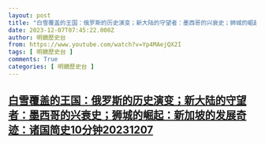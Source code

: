 ```yaml
---
layout: post
title: "白雪覆盖的王国：俄罗斯的历史演变；新大陆的守望者：墨西哥的兴衰史；狮城的崛起：新加坡的发展奇迹：诸国简史10分钟20231207"
date: 2023-12-07T07:45:22.000Z
author: 明鏡歷史台
from: https://www.youtube.com/watch?v=Yp4MAejQX2I
tags: [ 明鏡歷史台 ]
comments: True
categories: [ 明鏡歷史台 ]
---
```

<!--1701935122000-->
[白雪覆盖的王国：俄罗斯的历史演变；新大陆的守望者：墨西哥的兴衰史；狮城的崛起：新加坡的发展奇迹：诸国简史10分钟20231207](https://www.youtube.com/watch?v=Yp4MAejQX2I)
------

<div>

</div>
